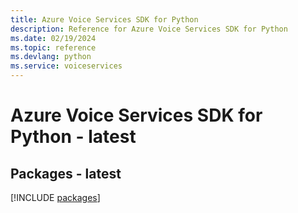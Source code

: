 ```yaml
---
title: Azure Voice Services SDK for Python
description: Reference for Azure Voice Services SDK for Python
ms.date: 02/19/2024
ms.topic: reference
ms.devlang: python
ms.service: voiceservices
---
```

# Azure Voice Services SDK for Python - latest
## Packages - latest
[!INCLUDE [packages](voice-services-index.md)]